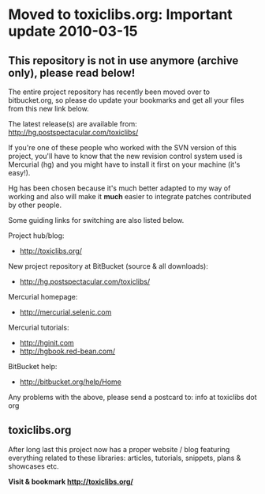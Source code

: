 # Moved to toxiclibs.org: Important update 2010-03-15 #

## This repository is not in use anymore (archive only), please read below! ##
The entire project repository has recently been moved over to bitbucket.org, so please do update your bookmarks and get all your files from this new link below.

The latest release(s) are available from: http://hg.postspectacular.com/toxiclibs/

If you're one of these people who worked with the SVN version of this project, you'll have to know that the new revision control system used is Mercurial (hg) and you might have to install it first on your machine (it's easy!).

Hg has been chosen because it's much better adapted to my way of working and also will make it **much** easier to integrate patches contributed by other people.

Some guiding links for switching are also listed below.

Project hub/blog:
  * http://toxiclibs.org/

New project repository at BitBucket (source & all downloads):
  * http://hg.postspectacular.com/toxiclibs/

Mercurial homepage:
  * http://mercurial.selenic.com

Mercurial tutorials:
  * http://hginit.com
  * http://hgbook.red-bean.com/

BitBucket help:
  * http://bitbucket.org/help/Home

Any problems with the above, please send a postcard to:
info at toxiclibs dot org

## toxiclibs.org ##

After long last this project now has a proper website / blog featuring everything related to these libraries: articles, tutorials, snippets, plans & showcases etc.

**Visit & bookmark http://toxiclibs.org/**